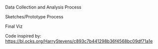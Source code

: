 Data Collection and Analysis Process

Sketches/Prototype Process

Final Viz

Code inspired by: https://bl.ocks.org/HarryStevens/c893c7b441298b36f4568bc09df71a1e
